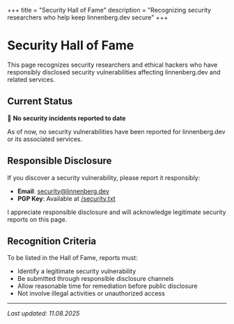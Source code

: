 +++
title = "Security Hall of Fame"
description = "Recognizing security researchers who help keep linnenberg.dev secure"
+++

# Security Hall of Fame

This page recognizes security researchers and ethical hackers who have responsibly disclosed security vulnerabilities affecting linnenberg.dev and related services.

## Current Status

🎉 **No security incidents reported to date**

As of now, no security vulnerabilities have been reported for linnenberg.dev or its associated services.

## Responsible Disclosure

If you discover a security vulnerability, please report it responsibly:

- **Email**: [security@linnenberg.dev](mailto:security@linnenberg.dev)
- **PGP Key**: Available at [/security.txt](/.well-known/security.txt)

I appreciate responsible disclosure and will acknowledge legitimate security reports on this page.

## Recognition Criteria

To be listed in the Hall of Fame, reports must:
- Identify a legitimate security vulnerability
- Be submitted through responsible disclosure channels
- Allow reasonable time for remediation before public disclosure
- Not involve illegal activities or unauthorized access

---

*Last updated: 11.08.2025*
